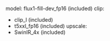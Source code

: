 model: flux1-fill-dev_fp16 (included)
clip:
- clip_l (included)
- t5xxl_fp16 (included)
upscale:
- SwinIR_4x (included)
